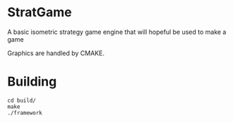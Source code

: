 # StratGame
A basic isometric strategy game engine that will hopeful be used to
make a game

Graphics are handled by CMAKE.


# Building

```
cd build/
make
./framework
```
